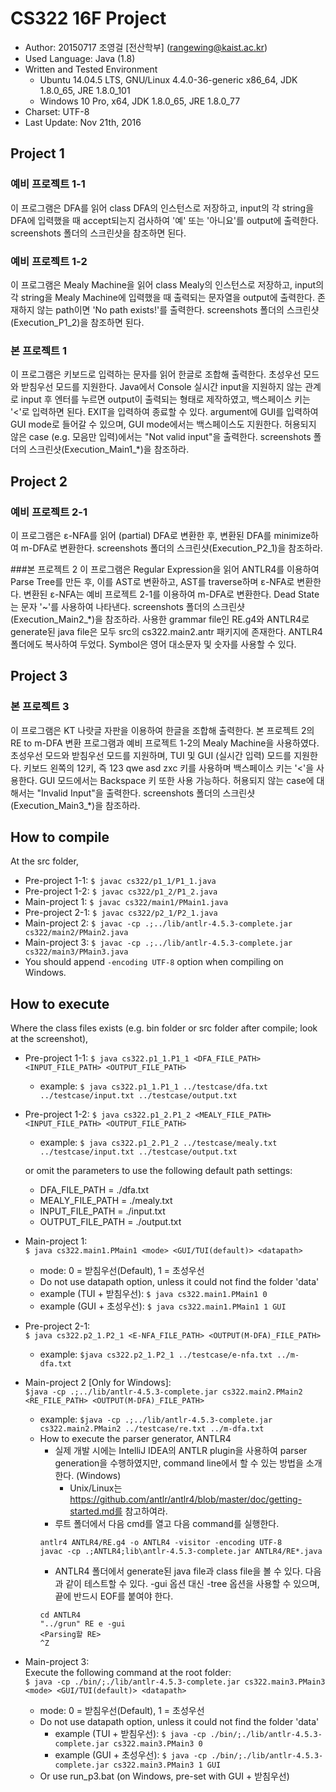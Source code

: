 # CS322 16F Project
* Author: 20150717 조영걸 [전산학부\] (rangewing@kaist.ac.kr)
* Used Language: Java (1.8)
* Written and Tested Environment
    * Ubuntu 14.04.5 LTS, GNU/Linux 4.4.0-36-generic x86_64, JDK 1.8.0_65, JRE 1.8.0_101
    * Windows 10 Pro, x64, JDK 1.8.0_65, JRE 1.8.0_77
* Charset: UTF-8
* Last Update: Nov 21th, 2016

## Project 1
### 예비 프로젝트 1-1
이 프로그램은 DFA를 읽어 class DFA의 인스턴스로 저장하고,
input의 각 string을 DFA에 입력했을 때 accept되는지 검사하여 '예' 또는 '아니요'를 output에 출력한다.
screenshots 폴더의 스크린샷을 참조하면 된다.

### 예비 프로젝트 1-2
이 프로그램은 Mealy Machine을 읽어 class Mealy의 인스턴스로 저장하고,
input의 각 string을 Mealy Machine에 입력했을 때 출력되는 문자열을 output에 출력한다.
존재하지 않는 path이면 'No path exists!'를 출력한다.
screenshots 폴더의 스크린샷(Execution_P1_2)을 참조하면 된다.

### 본 프로젝트 1
이 프로그램은 키보드로 입력하는 문자를 읽어 한글로 조합해 출력한다.
초성우선 모드와 받침우선 모드를 지원한다.
Java에서 Console 실시간 input을 지원하지 않는 관계로 input 후 엔터를 누르면 output이 출력되는 형태로 제작하였고,
백스페이스 키는 '<'로 입력하면 된다. EXIT을 입력하여 종료할 수 있다.
argument에 GUI를 입력하여 GUI mode로 들어갈 수 있으며, GUI mode에서는 백스페이스도 지원한다.
허용되지 않은 case (e.g. 모음만 입력)에서는 "Not valid input"을 출력한다.
screenshots 폴더의 스크린샷(Execution_Main1_*)을 참조하라.

## Project 2
### 예비 프로젝트 2-1
이 프로그램은 ε-NFA를 읽어 (partial) DFA로 변환한 후, 변환된 DFA를 minimize하여 m-DFA로 변환한다.
screenshots 폴더의 스크린샷(Execution_P2_1)을 참조하라.

###본 프로젝트 2
이 프로그램은 Regular Expression을 읽어 ANTLR4를 이용하여 Parse Tree를 만든 후, 이를 AST로 변환하고, 
AST를 traverse하며 ε-NFA로 변환한다. 변환된 ε-NFA는 예비 프로젝트 2-1를 이용하여 m-DFA로 변환한다.
Dead State는 문자 '~'를 사용하여 나타낸다. screenshots 폴더의 스크린샷(Execution_Main2_*)을 참조하라.
사용한 grammar file인 RE.g4와 ANTLR4로 generate된 java file은 모두 src의 cs322.main2.antr 패키지에 존재한다. 
ANTLR4 폴더에도 복사하여 두었다. Symbol은 영어 대소문자 및 숫자를 사용할 수 있다.

## Project 3
### 본 프로젝트 3
이 프로그램은 KT 나랏글 자판을 이용하여 한글을 조합해 출력한다.
본 프로젝트 2의 RE to m-DFA 변환 프로그램과 예비 프로젝트 1-2의 Mealy Machine을 사용하였다.
초성우선 모드와 받침우선 모드를 지원하며, TUI 및 GUI (실시간 입력) 모드를 지원한다.
키보드 왼쪽의 12키, 즉 123 qwe asd zxc 키를 사용하며 백스페이스 키는 '<'을 사용한다.
GUI 모드에서는 Backspace 키 또한 사용 가능하다.
허용되지 않는 case에 대해서는 "Invalid Input"을 출력한다.
screenshots 폴더의 스크린샷 (Execution_Main3_*)을 참조하라.

## How to compile
At the src folder,
* Pre-project 1-1: `$ javac cs322/p1_1/P1_1.java`
* Pre-project 1-2: `$ javac cs322/p1_2/P1_2.java`
* Main-project 1: `$ javac cs322/main1/PMain1.java`
* Pre-project 2-1: `$ javac cs322/p2_1/P2_1.java`
* Main-project 2: `$ javac -cp .;../lib/antlr-4.5.3-complete.jar cs322/main2/PMain2.java`
* Main-project 3: `$ javac -cp .;../lib/antlr-4.5.3-complete.jar cs322/main3/PMain3.java`
* You should append `-encoding UTF-8` option when compiling on Windows.

## How to execute
Where the class files exists (e.g. bin folder or src folder after compile; look at the screenshot),
* Pre-project 1-1:
  `$ java cs322.p1_1.P1_1 <DFA_FILE_PATH> <INPUT_FILE_PATH> <OUTPUT_FILE_PATH>`
  * example: `$ java cs322.p1_1.P1_1 ../testcase/dfa.txt ../testcase/input.txt ../testcase/output.txt`
* Pre-project 1-2:
  `$ java cs322.p1_2.P1_2 <MEALY_FILE_PATH> <INPUT_FILE_PATH> <OUTPUT_FILE_PATH>`
  * example: `$ java cs322.p1_2.P1_2 ../testcase/mealy.txt ../testcase/input.txt ../testcase/output.txt`

   or omit the parameters to use the following default path settings:
  * DFA_FILE_PATH = ./dfa.txt
  * MEALY_FILE_PATH = ./mealy.txt
  * INPUT_FILE_PATH = ./input.txt
  * OUTPUT_FILE_PATH = ./output.txt

* Main-project 1:  
  `$ java cs322.main1.PMain1 <mode> <GUI/TUI(default)> <datapath>`
  * mode: 0 = 받침우선(Default), 1 = 초성우선
  * Do not use datapath option, unless it could not find the folder 'data'
  * example (TUI + 받침우선): `$ java cs322.main1.PMain1 0 `
  * example (GUI + 초성우선): `$ java cs322.main1.PMain1 1 GUI `

* Pre-project 2-1:  
    `$ java cs322.p2_1.P2_1 <E-NFA_FILE_PATH> <OUTPUT(M-DFA)_FILE_PATH>`
    * example: `$java cs322.p2_1.P2_1 ../testcase/e-nfa.txt ../m-dfa.txt`

* Main-project 2 [Only for Windows]:  
    `$java -cp .;../lib/antlr-4.5.3-complete.jar cs322.main2.PMain2 <RE_FILE_PATH> <OUTPUT(M-DFA)_FILE_PATH>`
    * example: `$java -cp .;../lib/antlr-4.5.3-complete.jar cs322.main2.PMain2 ../testcase/re.txt ../m-dfa.txt`
    * How to execute the parser generator, ANTLR4
        * 실제 개발 시에는 IntelliJ IDEA의 ANTLR plugin을 사용하여 parser generation을 수행하였지만, 
        command line에서 할 수 있는 방법을 소개한다. (Windows)
            * Unix/Linux는 https://github.com/antlr/antlr4/blob/master/doc/getting-started.md를 참고하여라.
        * 루트 폴더에서 다음 cmd를 열고 다음 command를 실행한다.
        ```
        antlr4 ANTLR4/RE.g4 -o ANTLR4 -visitor -encoding UTF-8  
        javac -cp .;ANTLR4;lib\antlr-4.5.3-complete.jar ANTLR4/RE*.java
        ```
        * ANTLR4 폴더에서 generate된 java file과 class file을 볼 수 있다. 다음과 같이 테스트할 수 있다.
        -gui 옵션 대신 -tree 옵션을 사용할 수 있으며, 끝에 반드시 EOF를 붙여야 한다.
        ```
        cd ANTLR4
        "../grun" RE e -gui
        <Parsing할 RE>
        ^Z
        ```

* Main-project 3:  
  Execute the following command at the root folder:  
  `$ java -cp ./bin/;./lib/antlr-4.5.3-complete.jar cs322.main3.PMain3 <mode> <GUI/TUI(default)> <datapath>`
  * mode: 0 = 받침우선(Default), 1 = 초성우선
  * Do not use datapath option, unless it could not find the folder 'data'
    * example (TUI + 받침우선): `$ java -cp ./bin/;./lib/antlr-4.5.3-complete.jar cs322.main3.PMain3 0 `
    * example (GUI + 초성우선): `$ java -cp ./bin/;./lib/antlr-4.5.3-complete.jar cs322.main3.PMain3 1 GUI `
  * Or use run_p3.bat (on Windows, pre-set with GUI + 받침우선) 
